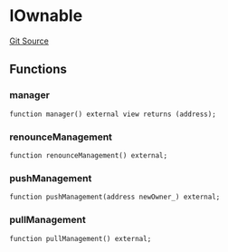 # IOwnable
[Git Source](https://github.com/KlimaDAO/klimadao-solidity/blob/d2235caa445c673ffcb1a4a1d8c97c8c3cba5198/src/integrations/sushixklima/Ownable.sol)


## Functions
### manager


```solidity
function manager() external view returns (address);
```

### renounceManagement


```solidity
function renounceManagement() external;
```

### pushManagement


```solidity
function pushManagement(address newOwner_) external;
```

### pullManagement


```solidity
function pullManagement() external;
```

